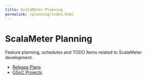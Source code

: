 ```yaml
---
title: ScalaMeter Planning
permalink: /planning/index.html
---
```


# ScalaMeter Planning

Feature planning, schedules and TODO items related to ScalaMeter development.

- [Release Plans](release.html)
- [GSoC Projects](gsoc.html)
